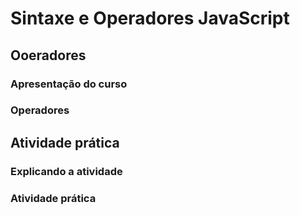 # Sintaxe e Operadores JavaScript

## Ooeradores
### Apresentação do curso

### Operadores

## Atividade prática
### Explicando a atividade
### Atividade prática
